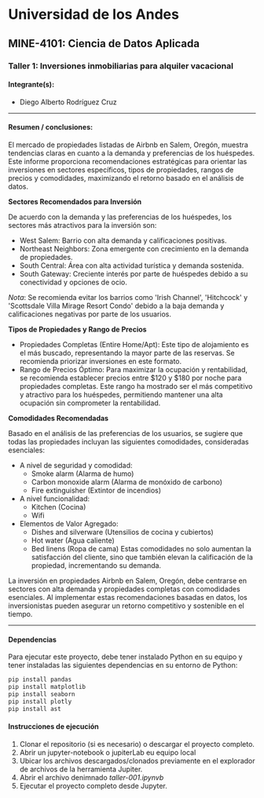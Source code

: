 # Universidad de los Andes
## MINE-4101: Ciencia de Datos Aplicada
### Taller 1: Inversiones inmobiliarias para alquiler vacacional
  
#### Integrante(s):
- Diego Alberto Rodríguez Cruz

---

#### Resumen / conclusiones:

El mercado de propiedades listadas de Airbnb en Salem, Oregón, muestra tendencias claras en cuanto a la demanda y preferencias de los huéspedes. Este informe proporciona recomendaciones estratégicas para orientar las inversiones en sectores específicos, tipos de propiedades, rangos de precios y comodidades, maximizando el retorno basado en el análisis de datos.

**Sectores Recomendados para Inversión**

De acuerdo con la demanda y las preferencias de los huéspedes, los sectores más atractivos para la inversión son:
- West Salem: Barrio con alta demanda y calificaciones positivas.
- Northeast Neighbors: Zona emergente con crecimiento en la demanda de propiedades.
- South Central: Área con alta actividad turística y demanda sostenida.
- South Gateway: Creciente interés por parte de huéspedes debido a su conectividad y opciones de ocio.

_Nota_: Se recomienda evitar los barrios como 'Irish Channel', 'Hitchcock' y 'Scottsdale Villa Mirage Resort Condo' debido a la baja demanda y calificaciones negativas por parte de los usuarios.

**Tipos de Propiedades y Rango de Precios**

- Propiedades Completas (Entire Home/Apt): Este tipo de alojamiento es el más buscado, representando la mayor parte de las reservas. Se recomienda priorizar inversiones en este formato.
- Rango de Precios Óptimo: Para maximizar la ocupación y rentabilidad, se recomienda establecer precios entre $120 y $180 por noche para propiedades completas. Este rango ha mostrado ser el más competitivo y atractivo para los huéspedes, permitiendo mantener una alta ocupación sin comprometer la rentabilidad.

**Comodidades Recomendadas**

Basado en el análisis de las preferencias de los usuarios, se sugiere que todas las propiedades incluyan las siguientes comodidades, consideradas esenciales:
* A nivel de seguridad y comodidad:
    -  Smoke alarm (Alarma de humo)
    - Carbon monoxide alarm (Alarma de monóxido de carbono)
    - Fire extinguisher (Extintor de incendios)
* A nivel funcionalidad:
    - Kitchen (Cocina)
    - Wifi
* Elementos de Valor Agregado:
    - Dishes and silverware (Utensilios de cocina y cubiertos)
    - Hot water (Agua caliente)
    - Bed linens (Ropa de cama)
Estas comodidades no solo aumentan la satisfacción del cliente, sino que también elevan la calificación de la propiedad, incrementando su demanda.<br/>

La inversión en propiedades Airbnb en Salem, Oregón, debe centrarse en sectores con alta demanda y propiedades completas con comodidades esenciales. Al implementar estas recomendaciones basadas en datos, los inversionistas pueden asegurar un retorno competitivo y sostenible en el tiempo.

---

#### Dependencias

Para ejecutar este proyecto, debe tener instalado Python en su equipo y tener instaladas las siguientes dependencias en su entorno de Python:

```bash
pip install pandas 
pip install matplotlib 
pip install seaborn
pip install plotly
pip install ast
```

#### Instrucciones de ejecución

1. Clonar el repositorio (si es necesario) o descargar el proyecto completo.
2. Abrir un jupyter-notebook o jupiterLab eu equipo local
3. Ubicar los archivos descargados/clonados previamente en el explorador de archivos de la herramienta Jupiter.
4. Abrir el archivo denimnado _taller-001.ipynvb_
5. Ejecutar el proyecto completo desde Jupyter.


